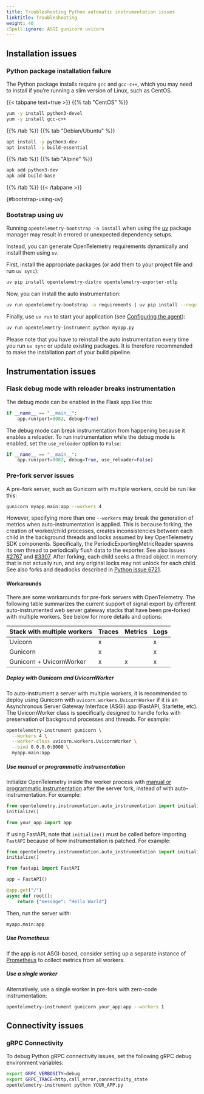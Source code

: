 ```yaml
---
title: Troubleshooting Python automatic instrumentation issues
linkTitle: Troubleshooting
weight: 40
cSpell:ignore: ASGI gunicorn uvicorn
---
```


## Installation issues

### Python package installation failure

The Python package installs require `gcc` and `gcc-c++`, which you may need to
install if you’re running a slim version of Linux, such as CentOS.

<!-- markdownlint-disable blanks-around-fences -->

{{< tabpane text=true >}} {{% tab "CentOS" %}}

```sh
yum -y install python3-devel
yum -y install gcc-c++
```

{{% /tab %}} {{% tab "Debian/Ubuntu" %}}

```sh
apt install -y python3-dev
apt install -y build-essential
```

{{% /tab %}} {{% tab "Alpine" %}}

```sh
apk add python3-dev
apk add build-base
```

{{% /tab %}} {{< /tabpane >}}

{#bootstrap-using-uv}

### Bootstrap using uv

Running `opentelemetry-bootstrap -a install` when using the
[uv](https://docs.astral.sh/uv/) package manager may result in errored or
unexpected dependency setups.

Instead, you can generate OpenTelemetry requirements dynamically and install
them using `uv`.

First, install the appropriate packages (or add them to your project file and
run `uv sync`):

```sh
uv pip install opentelemetry-distro opentelemetry-exporter-otlp
```

Now, you can install the auto instrumentation:

```sh
uv run opentelemetry-bootstrap -a requirements | uv pip install --requirement -
```

Finally, use `uv run` to start your application (see
[Configuring the agent](/docs/zero-code/python/#configuring-the-agent)):

```sh
uv run opentelemetry-instrument python myapp.py
```

Please note that you have to reinstall the auto instrumentation every time you
run `uv sync` or update existing packages. It is therefore recommended to make
the installation part of your build pipeline.

## Instrumentation issues

### Flask debug mode with reloader breaks instrumentation

The debug mode can be enabled in the Flask app like this:

```python
if __name__ == "__main__":
    app.run(port=8082, debug=True)
```

The debug mode can break instrumentation from happening because it enables a
reloader. To run instrumentation while the debug mode is enabled, set the
`use_reloader` option to `False`:

```python
if __name__ == "__main__":
    app.run(port=8082, debug=True, use_reloader=False)
```

### Pre-fork server issues

A pre-fork server, such as Gunicorn with multiple workers, could be run like
this:

```sh
gunicorn myapp.main:app --workers 4
```

However, specifying more than one `--workers` may break the generation of
metrics when auto-instrumentation is applied. This is because forking, the
creation of worker/child processes, creates inconsistencies between each child
in the background threads and locks assumed by key OpenTelemetry SDK components.
Specifically, the PeriodicExportingMetricReader spawns its own thread to
periodically flush data to the exporter. See also issues
[#2767](https://github.com/open-telemetry/opentelemetry-python/issues/2767) and
[#3307](https://github.com/open-telemetry/opentelemetry-python/issues/3307#issuecomment-1579101152).
After forking, each child seeks a thread object in memory that is not actually
run, and any original locks may not unlock for each child. See also forks and
deadlocks described in [Python issue 6721](https://bugs.python.org/issue6721).

#### Workarounds

There are some workarounds for pre-fork servers with OpenTelemetry. The
following table summarizes the current support of signal export by different
auto-instrumented web server gateway stacks that have been pre-forked with
multiple workers. See below for more details and options:

| Stack with multiple workers | Traces | Metrics | Logs |
| --------------------------- | ------ | ------- | ---- |
| Uvicorn                     | x      |         | x    |
| Gunicorn                    | x      |         | x    |
| Gunicorn + UvicornWorker    | x      | x       | x    |

##### Deploy with Gunicorn and UvicornWorker

To auto-instrument a server with multiple workers, it is recommended to deploy
using Gunicorn with `uvicorn.workers.UvicornWorker` if it is an Asynchronous
Server Gateway Interface (ASGI) app (FastAPI, Starlette, etc). The UvicornWorker
class is specifically designed to handle forks with preservation of background
processes and threads. For example:

```sh
opentelemetry-instrument gunicorn \
  --workers 4 \
  --worker-class uvicorn.workers.UvicornWorker \
  --bind 0.0.0.0:8000 \
  myapp.main:app
```

##### Use manual or programmatic instrumentation

Initialize OpenTelemetry inside the worker process with
[manual or programmatic instrumentation](/docs/zero-code/python/example/) after
the server fork, instead of with auto-instrumentation. For example:

```python
from opentelemetry.instrumentation.auto_instrumentation import initialize
initialize()

from your_app import app
```

If using FastAPI, note that `initialize()` must be called before importing
`FastAPI` because of how instrumentation is patched. For example:

```python
from opentelemetry.instrumentation.auto_instrumentation import initialize
initialize()

from fastapi import FastAPI

app = FastAPI()

@app.get("/")
async def root():
    return {"message": "Hello World"}
```

Then, run the server with:

```sh
myapp.main:app
```

##### Use Prometheus

If the app is not ASGI-based, consider setting up a separate instance of
[Prometheus](/docs/languages/python/exporters/#prometheus-setup) to collect
metrics from all workers.

##### Use a single worker

Alternatively, use a single worker in pre-fork with zero-code instrumentation:

```sh
opentelemetry-instrument gunicorn your_app:app --workers 1
```

## Connectivity issues

### gRPC Connectivity

To debug Python gRPC connectivity issues, set the following gRPC debug
environment variables:

```sh
export GRPC_VERBOSITY=debug
export GRPC_TRACE=http,call_error,connectivity_state
opentelemetry-instrument python YOUR_APP.py
```
